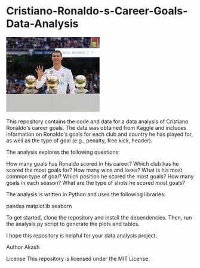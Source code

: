 # Cristiano-Ronaldo-s-Career-Goals-Data-Analysis

![Cristiano Ronaldo](cr7.jpg)

This repository contains the code and data for a data analysis of Cristiano Ronaldo's career goals. The data was obtained from Kaggle and includes information on Ronaldo's goals for each club and country he has played for, as well as the type of goal (e.g., penalty, free kick, header).

The analysis explores the following questions:

How many goals has Ronaldo scored in his career?
Which club has he scored the most goals for?
How many wins and loses?
What is his most common type of goal?
Which position he scored the most goals?
How many goals in each season?
What are the type of shots he scored most goals?

The analysis is written in Python and uses the following libraries:

pandas
matplotlib
seaborn


To get started, clone the repository and install the dependencies. Then, run the analysis.py script to generate the plots and tables.

I hope this repository is helpful for your data analysis project.

Author
Akash 

License
This repository is licensed under the MIT License.
